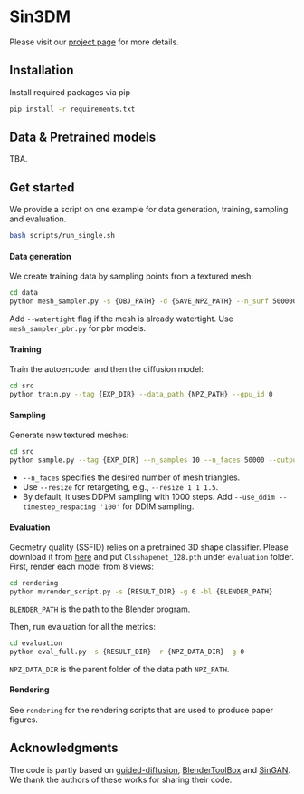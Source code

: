 # Sin3DM

Please visit our [project page]() for more details.


## Installation
Install required packages via pip
```bash
pip install -r requirements.txt
```


## Data & Pretrained models
TBA.


## Get started
We provide a script on one example for data generation, training, sampling and evaluation. 
```bash
bash scripts/run_single.sh
```


#### Data generation
We create training data by sampling points from a textured mesh:
```bash
cd data
python mesh_sampler.py -s {OBJ_PATH} -d {SAVE_NPZ_PATH} --n_surf 5000000
```
Add `--watertight` flag if the mesh is already watertight. Use `mesh_sampler_pbr.py` for pbr models.


#### Training
Train the autoencoder and then the diffusion model:
```bash
cd src
python train.py --tag {EXP_DIR} --data_path {NPZ_PATH} --gpu_id 0
```


#### Sampling
Generate new textured meshes:
```bash
cd src
python sample.py --tag {EXP_DIR} --n_samples 10 --n_faces 50000 --output results10 --gpu_id 0
```
- `--n_faces` specifies the desired number of mesh triangles. 
- Use `--resize` for retargeting, e.g., `--resize 1 1 1.5`.
- By default, it uses DDPM sampling with 1000 steps. Add `--use_ddim --timestep_respacing '100'` for DDIM sampling.


#### Evaluation
Geometry quality (SSFID) relies on a pretrained 3D shape classifier. Please download it from [here](https://drive.google.com/file/d/1HjnDudrXsNY4CYhIGhH4Q0r3-NBnBaiC/view?usp=sharing) and put `Clsshapenet_128.pth` under `evaluation` folder.
First, render each model from 8 views:
```bash
cd rendering
python mvrender_script.py -s {RESULT_DIR} -g 0 -bl {BLENDER_PATH}
```
`BLENDER_PATH` is the path to the Blender program.

Then, run evaluation for all the metrics:
```bash
cd evaluation
python eval_full.py -s {RESULT_DIR} -r {NPZ_DATA_DIR} -g 0
```
`NPZ_DATA_DIR` is the parent folder of the data path `NPZ_PATH`.


#### Rendering
See `rendering` for the rendering scripts that are used to produce paper figures.


## Acknowledgments
The code is partly based on [guided-diffusion](https://github.com/openai/guided-diffusion), [BlenderToolBox](https://github.com/HTDerekLiu/BlenderToolbox) and [SinGAN](https://github.com/tamarott/SinGAN). We thank the authors of these works for sharing their code.
